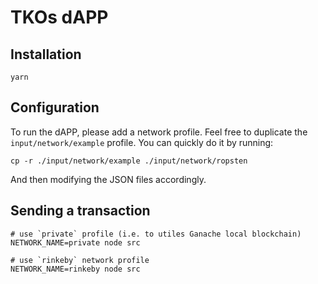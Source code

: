 # TKOs dAPP

## Installation
```
yarn
```

## Configuration
To run the dAPP, please add a network profile. Feel free to duplicate the `input/network/example` profile. You can quickly do it by running:
```
cp -r ./input/network/example ./input/network/ropsten
```
And then modifying the JSON files accordingly.

## Sending a transaction
```
# use `private` profile (i.e. to utiles Ganache local blockchain)
NETWORK_NAME=private node src

# use `rinkeby` network profile
NETWORK_NAME=rinkeby node src
 ```